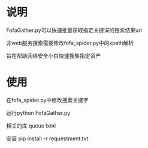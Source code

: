 # 说明
FofaGather.py可以快速批量获取指定关键词的搜索结果url

非web服务搜索需要修改fofa_spider.py中的xpath解析

旨在帮助网络安全小白快速搜集指定资产

<h1>使用</h1>
在fofa_spider.py中修改搜索关键字

运行python FofaGather.py

相关的库
queue
lxml

安装
pip install -r requestment.txt
